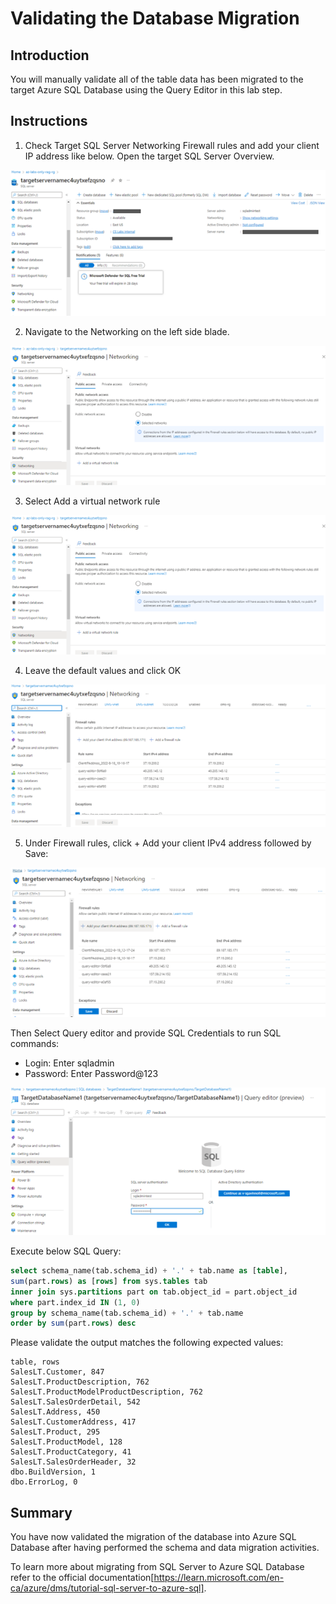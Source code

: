 # Validating the Database Migration

## Introduction

You will manually validate all of the table data has been migrated to the target Azure SQL Database using the Query Editor in this lab step.

## Instructions

1. Check Target SQL Server Networking Firewall rules and add your client IP address like below.
Open the target SQL Server Overview.

![DMS](assets/1.png)

2. Navigate to the Networking on the left side blade.

![DMS](assets/2.png)

3. Select Add a virtual network rule

![DMS](assets/3.png)

4. Leave the default values and click OK

![DMS](assets/5.png)

5. Under Firewall rules, click + Add your client IPv4 address followed by Save:

![DMS](assets/6.png)

Then Select Query editor and provide SQL Credentials to run SQL commands:
- Login: Enter sqladmin
- Password: Enter Password@123

![DMS](assets/7.png)

Execute below SQL Query: 

``` SQL
select schema_name(tab.schema_id) + '.' + tab.name as [table],
sum(part.rows) as [rows] from sys.tables tab        
inner join sys.partitions part on tab.object_id = part.object_id
where part.index_id IN (1, 0)
group by schema_name(tab.schema_id) + '.' + tab.name
order by sum(part.rows) desc
```

Please validate the output matches the following expected values:

```
table, rows
SalesLT.Customer, 847
SalesLT.ProductDescription, 762
SalesLT.ProductModelProductDescription, 762
SalesLT.SalesOrderDetail, 542
SalesLT.Address, 450
SalesLT.CustomerAddress, 417
SalesLT.Product, 295
SalesLT.ProductModel, 128
SalesLT.ProductCategory, 41
SalesLT.SalesOrderHeader, 32
dbo.BuildVersion, 1
dbo.ErrorLog, 0
```

## Summary
You have now validated the migration of the database into Azure SQL Database after having performed the schema and data migration activities. 

To learn more about migrating from SQL Server to Azure SQL Database refer to the official documentation[https://learn.microsoft.com/en-ca/azure/dms/tutorial-sql-server-to-azure-sql].

